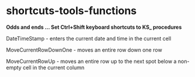 # shortcuts-tools-functions

**Odds and ends ... Set Ctrl+Shift keyboard shortcuts to KS_ procedures**

DateTimeStamp - enters the current date and time in the current cell

MoveCurrentRowDownOne - moves an entire row down one row

MoveCurrentRowUp - moves an entire row up to the next spot below a non-empty cell in the current column